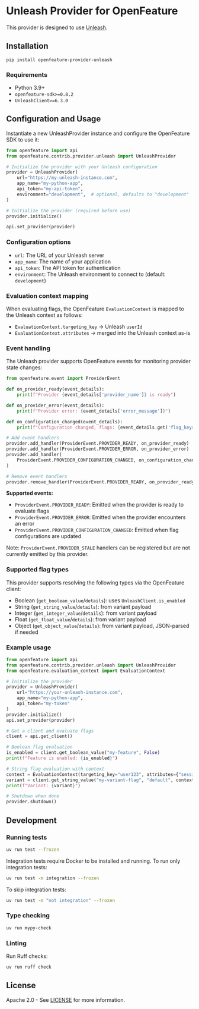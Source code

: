 # Unleash Provider for OpenFeature

This provider is designed to use [Unleash](https://www.getunleash.io/).

## Installation

```
pip install openfeature-provider-unleash
```

### Requirements

- Python 3.9+
- `openfeature-sdk>=0.8.2`
- `UnleashClient>=6.3.0`

## Configuration and Usage

Instantiate a new UnleashProvider instance and configure the OpenFeature SDK to use it:

```python
from openfeature import api
from openfeature.contrib.provider.unleash import UnleashProvider

# Initialize the provider with your Unleash configuration
provider = UnleashProvider(
    url="https://my-unleash-instance.com",
    app_name="my-python-app",
    api_token="my-api-token",
    environment="development",  # optional, defaults to "development"
)

# Initialize the provider (required before use)
provider.initialize()

api.set_provider(provider)
```

### Configuration options

- `url`: The URL of your Unleash server
- `app_name`: The name of your application
- `api_token`: The API token for authentication
- `environment`: The Unleash environment to connect to (default: `development`)

### Evaluation context mapping

When evaluating flags, the OpenFeature `EvaluationContext` is mapped to the Unleash context as follows:

- `EvaluationContext.targeting_key` → Unleash `userId`
- `EvaluationContext.attributes` → merged into the Unleash context as-is

### Event handling

The Unleash provider supports OpenFeature events for monitoring provider state changes:

```python
from openfeature.event import ProviderEvent

def on_provider_ready(event_details):
    print(f"Provider {event_details['provider_name']} is ready")

def on_provider_error(event_details):
    print(f"Provider error: {event_details['error_message']}")

def on_configuration_changed(event_details):
    print(f"Configuration changed, flags: {event_details.get('flag_keys', [])}")

# Add event handlers
provider.add_handler(ProviderEvent.PROVIDER_READY, on_provider_ready)
provider.add_handler(ProviderEvent.PROVIDER_ERROR, on_provider_error)
provider.add_handler(
    ProviderEvent.PROVIDER_CONFIGURATION_CHANGED, on_configuration_changed
)

# Remove event handlers
provider.remove_handler(ProviderEvent.PROVIDER_READY, on_provider_ready)
```

**Supported events:**
- `ProviderEvent.PROVIDER_READY`: Emitted when the provider is ready to evaluate flags
- `ProviderEvent.PROVIDER_ERROR`: Emitted when the provider encounters an error
- `ProviderEvent.PROVIDER_CONFIGURATION_CHANGED`: Emitted when flag configurations are updated

Note: `ProviderEvent.PROVIDER_STALE` handlers can be registered but are not currently emitted by this provider.

### Supported flag types

This provider supports resolving the following types via the OpenFeature client:

- Boolean (`get_boolean_value`/`details`): uses `UnleashClient.is_enabled`
- String (`get_string_value`/`details`): from variant payload
- Integer (`get_integer_value`/`details`): from variant payload
- Float (`get_float_value`/`details`): from variant payload
- Object (`get_object_value`/`details`): from variant payload, JSON-parsed if needed

### Example usage

```python
from openfeature import api
from openfeature.contrib.provider.unleash import UnleashProvider
from openfeature.evaluation_context import EvaluationContext

# Initialize the provider
provider = UnleashProvider(
    url="https://your-unleash-instance.com",
    app_name="my-python-app",
    api_token="my-token"
)
provider.initialize()
api.set_provider(provider)

# Get a client and evaluate flags
client = api.get_client()

# Boolean flag evaluation
is_enabled = client.get_boolean_value("my-feature", False)
print(f"Feature is enabled: {is_enabled}")

# String flag evaluation with context
context = EvaluationContext(targeting_key="user123", attributes={"sessionId": "session456"})
variant = client.get_string_value("my-variant-flag", "default", context)
print(f"Variant: {variant}")

# Shutdown when done
provider.shutdown()
```

## Development

### Running tests

```bash
uv run test --frozen
```

Integration tests require Docker to be installed and running. To run only integration tests:

```bash
uv run test -m integration --frozen
```

To skip integration tests:

```bash
uv run test -m "not integration" --frozen
```

### Type checking

```bash
uv run mypy-check
```

### Linting

Run Ruff checks:

```bash
uv run ruff check
```

## License

Apache 2.0 - See [LICENSE](./LICENSE) for more information.
